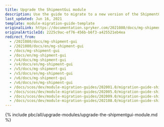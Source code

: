 ```yaml
---
title: Upgrade the ShipmentGui module
description: Use the guide to migrate to a new version of the ShipmentGui module.
last_updated: Jun 16, 2021
template: module-migration-guide-template
originalLink: https://documentation.spryker.com/2021080/docs/mg-shipment-gui
originalArticleId: 2225c9ac-ef76-456b-b6f3-a425521eb4ea
redirect_from:
  - /2021080/docs/mg-shipment-gui
  - /2021080/docs/en/mg-shipment-gui
  - /docs/mg-shipment-gui
  - /docs/en/mg-shipment-gui
  - /v4/docs/mg-shipment-gui
  - /v4/docs/en/mg-shipment-gui
  - /v5/docs/mg-shipment-gui
  - /v5/docs/en/mg-shipment-gui
  - /v6/docs/mg-shipment-gui
  - /v6/docs/en/mg-shipment-gui
  - /docs/scos/dev/module-migration-guides/202001.0/migration-guide-shipmentgui.html
  - /docs/scos/dev/module-migration-guides/202005.0/migration-guide-shipmentgui.html
  - /docs/scos/dev/module-migration-guides/202009.0/migration-guide-shipmentgui.html
  - /docs/scos/dev/module-migration-guides/202108.0/migration-guide-shipmentgui.html
---
```


{% include pbc/all/upgrade-modules/upgrade-the-shipmentgui-module.md %} <!-- To edit, see /_includes/pbc/all/upgrade-modules/upgrade-the-shipmentgui-module.md -->
